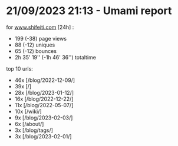 # 21/09/2023 21:13 - Umami report
for www.shifeiti.com [24h] :

 - 199 (-38) page views
 - 88 (-12) uniques
 - 65 (-12) bounces
 - 2h 35' 19'' (-1h 46' 36'') totaltime


top 10 urls:
 - 46x [/blog/2022-12-09/]
 - 39x [/]
 - 28x [/blog/2023-01-12/]
 - 16x [/blog/2022-12-22/]
 - 11x [/blog/2022-05-07/]
 - 10x [/wiki/]
 - 9x [/blog/2023-02-03/]
 - 6x [/about/]
 - 3x [/blog/tags/]
 - 3x [/blog/2023-02-01/]


